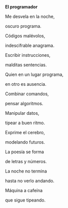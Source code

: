 <html><body><strong>El programador</strong>



Me desvela en la noche,

oscuro programa.

Códigos malévolos,

indescifrable anagrama.



Escribir instrucciones,

malditas sentencias.

Quien en un lugar programa,

en otro es ausencia.



Combinar comandos,

pensar algoritmos.

Manipular datos,

tipear a buen ritmo.



Exprime el cerebro,

modelando futuros.

La poesía se forma

de letras y números.



La noche no termina

hasta no verlo andando.

Máquina a cafeína

que sigue tipeando.</body></html>